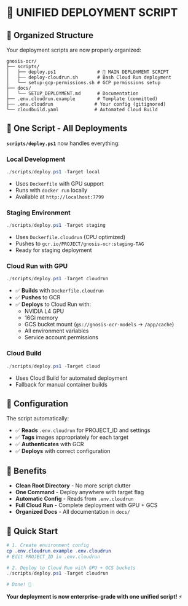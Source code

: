 # 🚀 UNIFIED DEPLOYMENT SCRIPT

## 📁 **Organized Structure**

Your deployment scripts are now properly organized:

```
gnosis-ocr/
├── scripts/
│   ├── deploy.ps1               # 🎯 MAIN DEPLOYMENT SCRIPT
│   ├── deploy-cloudrun.sh       # Bash Cloud Run deployment  
│   └── setup-gcp-permissions.sh # GCP permissions setup
├── docs/
│   └── SETUP_DEPLOYMENT.md      # Documentation
├── .env.cloudrun.example        # Template (committed)
├── .env.cloudrun               # Your config (gitignored)
└── cloudbuild.yaml             # Automated Cloud Build
```

## 🎯 **One Script - All Deployments**

**`scripts/deploy.ps1`** now handles everything:

### **Local Development**
```powershell
./scripts/deploy.ps1 -Target local
```
- Uses `Dockerfile` with GPU support
- Runs with `docker run` locally
- Available at `http://localhost:7799`

### **Staging Environment**  
```powershell
./scripts/deploy.ps1 -Target staging
```
- Uses `Dockerfile.cloudrun` (CPU optimized)
- Pushes to `gcr.io/PROJECT/gnosis-ocr:staging-TAG`
- Ready for staging deployment

### **Cloud Run with GPU** 
```powershell
./scripts/deploy.ps1 -Target cloudrun
```
- ✅ **Builds** with `Dockerfile.cloudrun` 
- ✅ **Pushes** to GCR
- ✅ **Deploys** to Cloud Run with:
  - NVIDIA L4 GPU
  - 16Gi memory
  - GCS bucket mount (`gs://gnosis-ocr-models` → `/app/cache`)
  - All environment variables
  - Service account permissions

### **Cloud Build** 
```powershell
./scripts/deploy.ps1 -Target cloud
```
- Uses Cloud Build for automated deployment
- Fallback for manual container builds

## 🔧 **Configuration**

The script automatically:
- ✅ **Reads** `.env.cloudrun` for PROJECT_ID and settings
- ✅ **Tags** images appropriately for each target
- ✅ **Authenticates** with GCR
- ✅ **Deploys** with correct configuration

## 🎉 **Benefits**

- **Clean Root Directory** - No more script clutter
- **One Command** - Deploy anywhere with target flag
- **Automatic Config** - Reads from `.env.cloudrun`
- **Full Cloud Run** - Complete deployment with GPU + GCS
- **Organized Docs** - All documentation in `docs/`

## 🚀 **Quick Start**

```powershell
# 1. Create environment config
cp .env.cloudrun.example .env.cloudrun
# Edit PROJECT_ID in .env.cloudrun

# 2. Deploy to Cloud Run with GPU + GCS buckets
./scripts/deploy.ps1 -Target cloudrun

# Done! 🎯
```

**Your deployment is now enterprise-grade with one unified script!** ⚡
